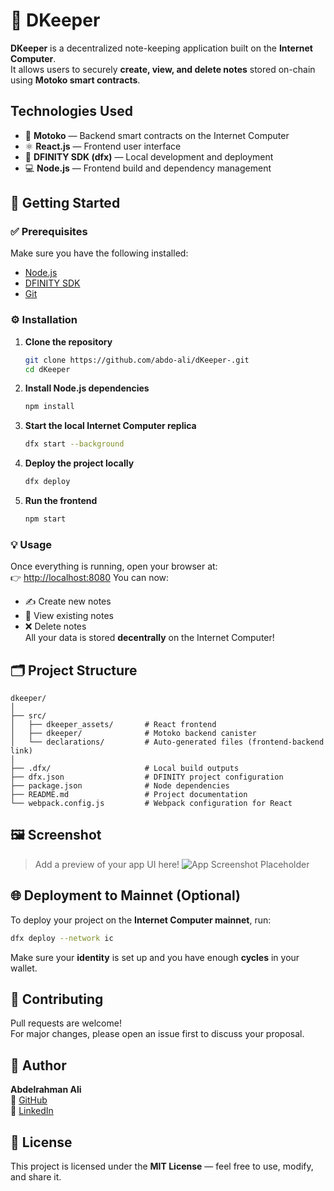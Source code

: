 # 📝 DKeeper
**DKeeper** is a decentralized note-keeping application built on the **Internet Computer**.  
It allows users to securely **create, view, and delete notes** stored on-chain using **Motoko smart contracts**.

##  Technologies Used
- 🧠 **Motoko** — Backend smart contracts on the Internet Computer  
- ⚛️ **React.js** — Frontend user interface  
- 🧩 **DFINITY SDK (dfx)** — Local development and deployment  
- 💻 **Node.js** — Frontend build and dependency management  

## 🧰 Getting Started
### ✅ Prerequisites
Make sure you have the following installed:
- [Node.js](https://nodejs.org/)
- [DFINITY SDK](https://internetcomputer.org/docs/current/developer-docs/getting-started/install/)
- [Git](https://git-scm.com/)

### ⚙️ Installation
1. **Clone the repository**
   ```bash
   git clone https://github.com/abdo-ali/dKeeper-.git
   cd dKeeper
   ```
2. **Install Node.js dependencies**
   ```bash
   npm install
   ```
3. **Start the local Internet Computer replica**
   ```bash
   dfx start --background
   ```
4. **Deploy the project locally**
   ```bash
   dfx deploy
   ```
5. **Run the frontend**
   ```bash
   npm start
   ```

### 💡 Usage
Once everything is running, open your browser at:  
👉 [http://localhost:8080](http://localhost:8080)
You can now:
- ✍️ Create new notes  
- 📖 View existing notes  
- ❌ Delete notes  
All your data is stored **decentrally** on the Internet Computer!

## 🗂️ Project Structure
```
dkeeper/
│
├── src/
│   ├── dkeeper_assets/       # React frontend
│   ├── dkeeper/              # Motoko backend canister
│   └── declarations/         # Auto-generated files (frontend-backend link)
│
├── .dfx/                     # Local build outputs
├── dfx.json                  # DFINITY project configuration
├── package.json              # Node dependencies
├── README.md                 # Project documentation
└── webpack.config.js         # Webpack configuration for React
```

## 🖼️ Screenshot
> Add a preview of your app UI here!
![App Screenshot Placeholder](./images/dkeeper-screenshot.png)

## 🌐 Deployment to Mainnet (Optional)
To deploy your project on the **Internet Computer mainnet**, run:
```bash
dfx deploy --network ic
```
Make sure your **identity** is set up and you have enough **cycles** in your wallet.

## 🤝 Contributing
Pull requests are welcome!  
For major changes, please open an issue first to discuss your proposal.

## 👤 Author
**Abdelrahman Ali**  
🔗 [GitHub](https://github.com/abdo-ali)  
🔗 [LinkedIn](https://www.linkedin.com/in/abdelrahman-ali-04664a185/)

## 📄 License
This project is licensed under the **MIT License** — feel free to use, modify, and share it.
